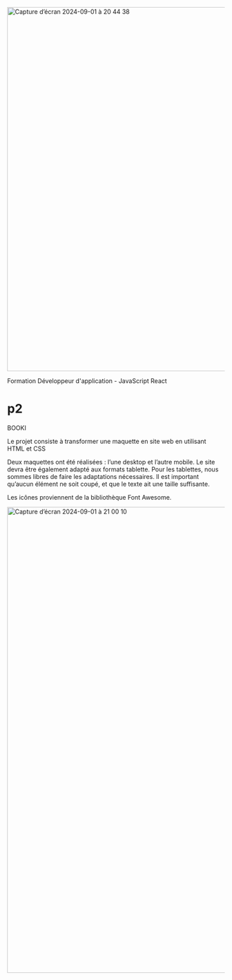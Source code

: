 <img width="844" alt="Capture d’écran 2024-09-01 à 20 44 38" src="https://github.com/user-attachments/assets/f474cbb7-b8da-4559-9f3f-7277f130e746">

Formation Développeur d'application - JavaScript React
# p2

BOOKI

Le projet consiste à transformer une maquette en site web en utilisant HTML et CSS

Deux maquettes ont été réalisées : l’une desktop et l’autre mobile. Le site devra être également adapté aux formats tablette. Pour les tablettes, nous sommes libres de faire les adaptations nécessaires. Il est important qu’aucun élément ne soit coupé, et que le texte ait une taille suffisante.

Les icônes proviennent de la bibliothèque Font Awesome.

<img width="1080" alt="Capture d’écran 2024-09-01 à 21 00 10" src="https://github.com/user-attachments/assets/d4cd4570-ecff-4a1d-879c-a97f83d8d255">

